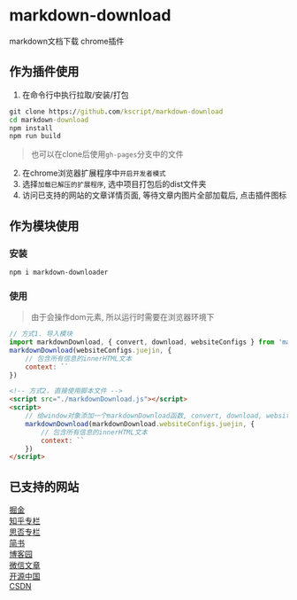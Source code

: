# markdown-download
markdown文档下载 chrome插件

## 作为插件使用
1. 在命令行中执行拉取/安装/打包
``` cmd
git clone https://github.com/kscript/markdown-download
cd markdown-download
npm install
npm run build
```
> 也可以在clone后使用`gh-pages`分支中的文件
2. 在chrome浏览器扩展程序中`开启开发者模式`
3. 选择`加载已解压的扩展程序`, 选中项目打包后的dist文件夹
4. 访问已支持的网站的文章详情页面, 等待文章内图片全部加载后, 点击插件图标

## 作为模块使用
### 安装
```
npm i markdown-downloader
```
### 使用
> 由于会操作dom元素, 所以运行时需要在浏览器环境下
``` js
// 方式1. 导入模块
import markdownDownload, { convert, download, websiteConfigs } from 'markdown-downloader'
markdownDownload(websiteConfigs.juejin, {
	// 包含所有信息的innerHTML文本
	context: ``
})
```
```html
<!-- 方式2. 直接使用脚本文件 -->
<script src="./markdownDownload.js"></script>
<script>
	// 给window对象添加一个markdownDownload函数, convert, download, websiteConfigs作为其属性
	markdownDownload(markdownDownload.websiteConfigs.juejin, {
		// 包含所有信息的innerHTML文本
		context: ``
	})
</script>
```

## 已支持的网站
[掘金](https://juejin.cn/)  
[知乎专栏](https://zhuanlan.zhihu.com/)  
[思否专栏](https://segmentfault.com/)  
[简书](https://www.jianshu.com/)  
[博客园](https://www.cnblogs.com/)  
[微信文章](https://mp.weixin.qq.com/)  
[开源中国](https://www.oschina.net/)  
[CSDN](https://blog.csdn.net/)  